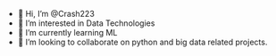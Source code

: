 - 👋 Hi, I’m @Crash223
- 👀 I’m interested in Data Technologies 
- 🌱 I’m currently learning ML
- 💞️ I’m looking to collaborate on python and big data related projects.

<!---
Crash223/Crash223 is a ✨ special ✨ repository because its `README.md` (this file) appears on your GitHub profile.
You can click the Preview link to take a look at your changes.
--->
